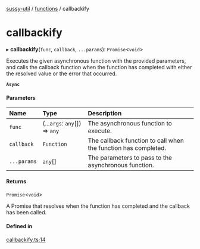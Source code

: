 [sussy-util](../README.md) / [functions](./README.md) / callbackify

# callbackify

▸ **callbackify**(`func`, `callback`, `...params`): `Promise`<`void`\>

Executes the given asynchronous function with the provided parameters, and 
calls the callback function when the function has completed with either 
the resolved value or the error that occurred.

**`Async`**

#### Parameters

| Name | Type | Description |
| :------ | :------ | :------ |
| `func` | (...`args`: `any`[]) => `any` | The asynchronous function to execute. |
| `callback` | `Function` | The callback function to call when the function has completed. |
| `...params` | `any`[] | The parameters to pass to the asynchronous function. |

#### Returns

`Promise`<`void`\>

A Promise that resolves when the function has completed and the callback has been called.

#### Defined in

[callbackify.ts:14](https://github.com/roteKlaue/SussyUtilMadeByMe/blob/10106df/src/Functions/callbackify.ts#L14)